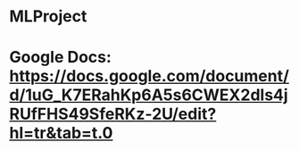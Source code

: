 # MLProject
# Google Docs: https://docs.google.com/document/d/1uG_K7ERahKp6A5s6CWEX2dls4jRUfFHS49SfeRKz-2U/edit?hl=tr&tab=t.0
